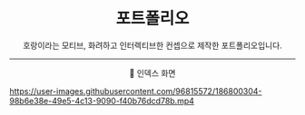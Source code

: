 <h1 align = 'center'> 포트폴리오 </h1>

<p align = 'center'> 호랑이라는 모티브, 화려하고 인터렉티브한 컨셉으로 제작한 포트폴리오입니다.</p>

---

<p align = 'center'> 📌 인덱스 화면</p>

https://user-images.githubusercontent.com/96815572/186800304-98b6e38e-49e5-4c13-9090-f40b76dcd78b.mp4
